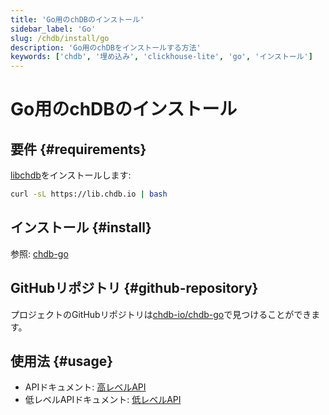 ```yaml
---
title: 'Go用のchDBのインストール'
sidebar_label: 'Go'
slug: /chdb/install/go
description: 'Go用のchDBをインストールする方法'
keywords: ['chdb', '埋め込み', 'clickhouse-lite', 'go', 'インストール']
---
```



# Go用のchDBのインストール

## 要件 {#requirements}

[libchdb](https://github.com/chdb-io/chdb)をインストールします:

```bash
curl -sL https://lib.chdb.io | bash
```

## インストール {#install}

参照: [chdb-go](https://github.com/chdb-io/chdb-go)

## GitHubリポジトリ {#github-repository}

プロジェクトのGitHubリポジトリは[chdb-io/chdb-go](https://github.com/chdb-io/chdb-go)で見つけることができます。

## 使用法 {#usage}

- APIドキュメント: [高レベルAPI](https://github.com/chdb-io/chdb-go/blob/main/chdb.md)
- 低レベルAPIドキュメント: [低レベルAPI](https://github.com/chdb-io/chdb-go/blob/main/lowApi.md)

